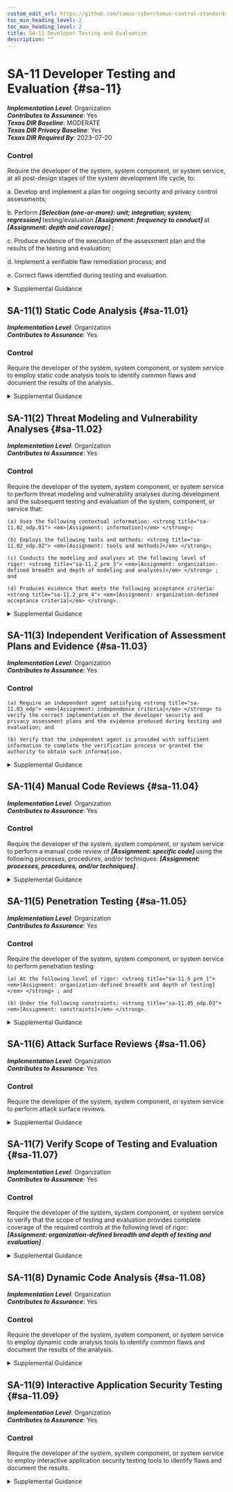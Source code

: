 ```yaml
---
custom_edit_url: https://github.com/tamus-cyber/tamus-control-standards/tree/main/content/tamus.edu/TAMUS_profile.yaml
toc_min_heading_level: 2
toc_max_heading_level: 2
title: SA-11 Developer Testing and Evaluation
description: ""
---
```


# SA-11 Developer Testing and Evaluation {#sa-11}

_**Implementation Level**_: Organization\
_**Contributes to Assurance**_: Yes\
_**Texas DIR Baseline**_: MODERATE\
_**Texas DIR Privacy Baseline**_: Yes\
_**Texas DIR Required By**_: 2023-07-20

### Control

Require the developer of the system, system component, or system service, at all post-design stages of the system development life cycle, to:

a. Develop and implement a plan for ongoing security and privacy control assessments;

b. Perform <strong title="sa-11_odp.01"> <em>[Selection (one-or-more): unit; integration; system; regression]</em> </strong> testing/evaluation <strong title="sa-11_odp.02"> <em>[Assignment: frequency to conduct]</em> </strong> at <strong title="sa-11_odp.03"> <em>[Assignment: depth and coverage]</em> </strong>;

c. Produce evidence of the execution of the assessment plan and the results of the testing and evaluation;

d. Implement a verifiable flaw remediation process; and

e. Correct flaws identified during testing and evaluation.


<details><summary>Supplemental Guidance</summary>Developmental testing and evaluation confirms that the required controls are implemented correctly, operating as intended, enforcing the desired security and privacy policies, and meeting established security and privacy requirements. Security properties of systems and the privacy of individuals may be affected by the interconnection of system components or changes to those components. The interconnections or changes—including upgrading or replacing applications, operating systems, and firmware—may adversely affect previously implemented controls. Ongoing assessment during development allows for additional types of testing and evaluation that developers can conduct to reduce or eliminate potential flaws. Testing custom software applications may require approaches such as manual code review, security architecture review, and penetration testing, as well as and static analysis, dynamic analysis, binary analysis, or a hybrid of the three analysis approaches.<br/><br/>Developers can use the analysis approaches, along with security instrumentation and fuzzing, in a variety of tools and in source code reviews. The security and privacy assessment plans include the specific activities that developers plan to carry out, including the types of analyses, testing, evaluation, and reviews of software and firmware components; the degree of rigor to be applied; the frequency of the ongoing testing and evaluation; and the types of artifacts produced during those processes. The depth of testing and evaluation refers to the rigor and level of detail associated with the assessment process. The coverage of testing and evaluation refers to the scope (i.e., number and type) of the artifacts included in the assessment process. Contracts specify the acceptance criteria for security and privacy assessment plans, flaw remediation processes, and the evidence that the plans and processes have been diligently applied. Methods for reviewing and protecting assessment plans, evidence, and documentation are commensurate with the security category or classification level of the system. Contracts may specify protection requirements for documentation.</details>


## SA-11(1) Static Code Analysis {#sa-11.01}

_**Implementation Level**_: Organization\
_**Contributes to Assurance**_: Yes

### Control

Require the developer of the system, system component, or system service to employ static code analysis tools to identify common flaws and document the results of the analysis.


<details><summary>Supplemental Guidance</summary>Static code analysis provides a technology and methodology for security reviews and includes checking for weaknesses in the code as well as for the incorporation of libraries or other included code with known vulnerabilities or that are out-of-date and not supported. Static code analysis can be used to identify vulnerabilities and enforce secure coding practices. It is most effective when used early in the development process, when each code change can automatically be scanned for potential weaknesses. Static code analysis can provide clear remediation guidance and identify defects for developers to fix. Evidence of the correct implementation of static analysis can include aggregate defect density for critical defect types, evidence that defects were inspected by developers or security professionals, and evidence that defects were remediated. A high density of ignored findings, commonly referred to as false positives, indicates a potential problem with the analysis process or the analysis tool. In such cases, organizations weigh the validity of the evidence against evidence from other sources.</details>


## SA-11(2) Threat Modeling and Vulnerability Analyses {#sa-11.02}

_**Implementation Level**_: Organization\
_**Contributes to Assurance**_: Yes

### Control

Require the developer of the system, system component, or system service to perform threat modeling and vulnerability analyses during development and the subsequent testing and evaluation of the system, component, or service that:

    (a) Uses the following contextual information: <strong title="sa-11.02_odp.01"> <em>[Assignment: information]</em> </strong>;

    (b) Employs the following tools and methods: <strong title="sa-11.02_odp.02"> <em>[Assignment: tools and methods]</em> </strong>;

    (c) Conducts the modeling and analyses at the following level of rigor: <strong title="sa-11.2_prm_3"> <em>[Assignment: organization-defined breadth and depth of modeling and analyses]</em> </strong> ; and

    (d) Produces evidence that meets the following acceptance criteria: <strong title="sa-11.2_prm_4"> <em>[Assignment: organization-defined acceptance criteria]</em> </strong>.


<details><summary>Supplemental Guidance</summary>Systems, system components, and system services may deviate significantly from the functional and design specifications created during the requirements and design stages of the system development life cycle. Therefore, updates to threat modeling and vulnerability analyses of those systems, system components, and system services during development and prior to delivery are critical to the effective operation of those systems, components, and services. Threat modeling and vulnerability analyses at this stage of the system development life cycle ensure that design and implementation changes have been accounted for and that vulnerabilities created because of those changes have been reviewed and mitigated.</details>


## SA-11(3) Independent Verification of Assessment Plans and Evidence {#sa-11.03}

_**Implementation Level**_: Organization\
_**Contributes to Assurance**_: Yes

### Control



    (a) Require an independent agent satisfying <strong title="sa-11.03_odp"> <em>[Assignment: independence criteria]</em> </strong> to verify the correct implementation of the developer security and privacy assessment plans and the evidence produced during testing and evaluation; and

    (b) Verify that the independent agent is provided with sufficient information to complete the verification process or granted the authority to obtain such information.


<details><summary>Supplemental Guidance</summary>Independent agents have the qualifications—including the expertise, skills, training, certifications, and experience—to verify the correct implementation of developer security and privacy assessment plans.</details>


## SA-11(4) Manual Code Reviews {#sa-11.04}

_**Implementation Level**_: Organization\
_**Contributes to Assurance**_: Yes

### Control

Require the developer of the system, system component, or system service to perform a manual code review of <strong title="sa-11.04_odp.01"> <em>[Assignment: specific code]</em> </strong> using the following processes, procedures, and/or techniques: <strong title="sa-11.04_odp.02"> <em>[Assignment: processes, procedures, and/or techniques]</em> </strong>.


<details><summary>Supplemental Guidance</summary>Manual code reviews are usually reserved for the critical software and firmware components of systems. Manual code reviews are effective at identifying weaknesses that require knowledge of the application’s requirements or context that, in most cases, is unavailable to automated analytic tools and techniques, such as static and dynamic analysis. The benefits of manual code review include the ability to verify access control matrices against application controls and review detailed aspects of cryptographic implementations and controls.</details>


## SA-11(5) Penetration Testing {#sa-11.05}

_**Implementation Level**_: Organization\
_**Contributes to Assurance**_: Yes

### Control

Require the developer of the system, system component, or system service to perform penetration testing:

    (a) At the following level of rigor: <strong title="sa-11.5_prm_1"> <em>[Assignment: organization-defined breadth and depth of testing]</em> </strong> ; and

    (b) Under the following constraints: <strong title="sa-11.05_odp.03"> <em>[Assignment: constraints]</em> </strong>.


<details><summary>Supplemental Guidance</summary>Penetration testing is an assessment methodology in which assessors, using all available information technology product or system documentation and working under specific constraints, attempt to circumvent the implemented security and privacy features of information technology products and systems. Useful information for assessors who conduct penetration testing includes product and system design specifications, source code, and administrator and operator manuals. Penetration testing can include white-box, gray-box, or black-box testing with analyses performed by skilled professionals who simulate adversary actions. The objective of penetration testing is to discover vulnerabilities in systems, system components, and services that result from implementation errors, configuration faults, or other operational weaknesses or deficiencies. Penetration tests can be performed in conjunction with automated and manual code reviews to provide a greater level of analysis than would ordinarily be possible. When user session information and other personally identifiable information is captured or recorded during penetration testing, such information is handled appropriately to protect privacy.</details>


## SA-11(6) Attack Surface Reviews {#sa-11.06}

_**Implementation Level**_: Organization\
_**Contributes to Assurance**_: Yes

### Control

Require the developer of the system, system component, or system service to perform attack surface reviews.


<details><summary>Supplemental Guidance</summary>Attack surfaces of systems and system components are exposed areas that make those systems more vulnerable to attacks. Attack surfaces include any accessible areas where weaknesses or deficiencies in the hardware, software, and firmware components provide opportunities for adversaries to exploit vulnerabilities. Attack surface reviews ensure that developers analyze the design and implementation changes to systems and mitigate attack vectors generated as a result of the changes. The correction of identified flaws includes deprecation of unsafe functions.</details>


## SA-11(7) Verify Scope of Testing and Evaluation {#sa-11.07}

_**Implementation Level**_: Organization\
_**Contributes to Assurance**_: Yes

### Control

Require the developer of the system, system component, or system service to verify that the scope of testing and evaluation provides complete coverage of the required controls at the following level of rigor: <strong title="sa-11.7_prm_1"> <em>[Assignment: organization-defined breadth and depth of testing and evaluation]</em> </strong>.


<details><summary>Supplemental Guidance</summary>Verifying that testing and evaluation provides complete coverage of required controls can be accomplished by a variety of analytic techniques ranging from informal to formal. Each of these techniques provides an increasing level of assurance that corresponds to the degree of formality of the analysis. Rigorously demonstrating control coverage at the highest levels of assurance can be achieved using formal modeling and analysis techniques, including correlation between control implementation and corresponding test cases.</details>


## SA-11(8) Dynamic Code Analysis {#sa-11.08}

_**Implementation Level**_: Organization\
_**Contributes to Assurance**_: Yes

### Control

Require the developer of the system, system component, or system service to employ dynamic code analysis tools to identify common flaws and document the results of the analysis.


<details><summary>Supplemental Guidance</summary>Dynamic code analysis provides runtime verification of software programs using tools capable of monitoring programs for memory corruption, user privilege issues, and other potential security problems. Dynamic code analysis employs runtime tools to ensure that security functionality performs in the way it was designed. A type of dynamic analysis, known as fuzz testing, induces program failures by deliberately introducing malformed or random data into software programs. Fuzz testing strategies are derived from the intended use of applications and the functional and design specifications for the applications. To understand the scope of dynamic code analysis and the assurance provided, organizations may also consider conducting code coverage analysis (i.e., checking the degree to which the code has been tested using metrics such as percent of subroutines tested or percent of program statements called during execution of the test suite) and/or concordance analysis (i.e., checking for words that are out of place in software code, such as non-English language words or derogatory terms).</details>


## SA-11(9) Interactive Application Security Testing {#sa-11.09}

_**Implementation Level**_: Organization\
_**Contributes to Assurance**_: Yes

### Control

Require the developer of the system, system component, or system service to employ interactive application security testing tools to identify flaws and document the results.


<details><summary>Supplemental Guidance</summary>Interactive (also known as instrumentation-based) application security testing is a method of detecting vulnerabilities by observing applications as they run during testing. The use of instrumentation relies on direct measurements of the actual running applications and uses access to the code, user interaction, libraries, frameworks, backend connections, and configurations to directly measure control effectiveness. When combined with analysis techniques, interactive application security testing can identify a broad range of potential vulnerabilities and confirm control effectiveness. Instrumentation-based testing works in real time and can be used continuously throughout the system development life cycle.</details>
